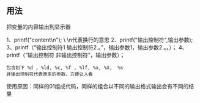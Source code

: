 ## 用法
把变量的内容输出到显示器

1、printf("content\n"); \\ \n代表换行的意思
2、printf("输出控制符",输出参数);
3、printf（“输出控制符1 输出控制符2.。”，输出参数1，输出参数2.。。）；
4、printf（“输出控制符 非输出控制符”，输出参数）；
  
    包含如下 %d , %ld, %c, %f , %lf, %x, %X,  %s
    非输出控制符代表原来的参数，方便让人看

使用原因：同样的01组成代码，同样的组合以不同的输出格式输出会有不同的结果

